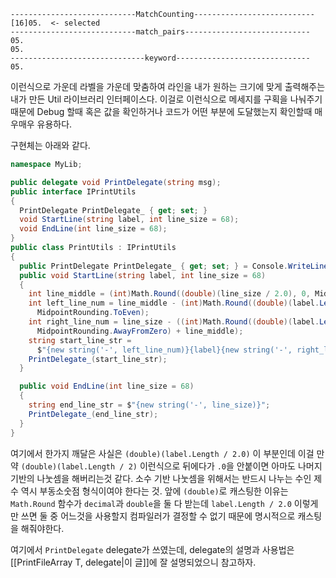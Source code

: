 ```
----------------------------MatchCounting---------------------------
[16]05.  <- selected
----------------------------match_pairs----------------------------
05.
05.
------------------------------keyword------------------------------
05.
```
이런식으로 가운데 라벨을 가운데 맞춤하여 라인을 내가 원하는 크기에 맞게 출력해주는 내가 만든 Util 라이브러리 인터페이스다.
이걸로 이런식으로 메세지를 구획을 나눠주기 때문에 Debug 할때 혹은 값을 확인하거나 코드가 어떤 부분에 도달했는지 확인할때 매우매우 유용하다.

구현체는 아래와 같다.
```csharp
namespace MyLib;

public delegate void PrintDelegate(string msg);
public interface IPrintUtils
{
  PrintDelegate PrintDelegate_ { get; set; }
  void StartLine(string label, int line_size = 68);
  void EndLine(int line_size = 68);
}
public class PrintUtils : IPrintUtils
{
  public PrintDelegate PrintDelegate_ { get; set; } = Console.WriteLine;
  public void StartLine(string label, int line_size = 68)
  {
    int line_middle = (int)Math.Round((double)(line_size / 2.0), 0, MidpointRounding.ToZero);
    int left_line_num = line_middle - (int)Math.Round((double)(label.Length / 2.0), 0,
      MidpointRounding.ToEven);
    int right_line_num = line_size - ((int)Math.Round((double)(label.Length / 2.0), 0,
      MidpointRounding.AwayFromZero) + line_middle);
    string start_line_str =
      $"{new string('-', left_line_num)}{label}{new string('-', right_line_num)}";
    PrintDelegate_(start_line_str);
  }

  public void EndLine(int line_size = 68)
  {
    string end_line_str = $"{new string('-', line_size)}";
    PrintDelegate_(end_line_str);
  }
}
```

여기에서 한가지 깨달은 사실은 `(double)(label.Length / 2.0)` 이 부분인데 이걸 만약 `(double)(label.Length / 2)` 이런식으로 뒤에다가 `.0`을 안붙이면 아마도 나머지 기반의 나눗셈을 해버리는것 같다. 소수 기반 나눗셈을 위해서는 반드시 나누는 수인 제수 역시 부동소숫점 형식이여야 한다는 것. 앞에 `(double)`로 캐스팅한 이유는 `Math.Round` 함수가 `decimal`과 `double`을 둘 다 받는데 `label.Length / 2.0` 이렇게만 쓰면 둘 중 어느것을 사용할지 컴파일러가 결정할 수 없기 때문에 명시적으로 캐스팅을 해줘야한다.

여기에서 `PrintDelegate` delegate가 쓰였는데, delegate의 설명과 사용법은 [[PrintFileArray T, delegate|이 글]]에 잘 설명되었으니 참고하자.